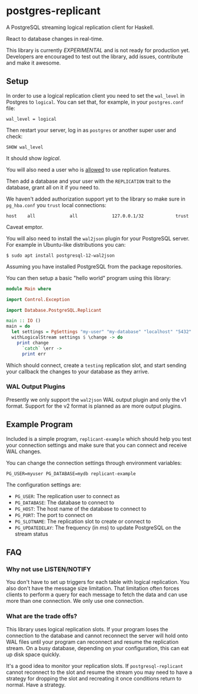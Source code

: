 # postgres-replicant

A PostgreSQL streaming logical replication client for Haskell.

React to database changes in real-time.

This library is currently _EXPERIMENTAL_ and is not ready for
production yet.  Developers are encouraged to test out the library,
add issues, contribute and make it awesome.

## Setup

In order to use a logical replication client you need to set the
`wal_level` in Postgres to `logical`.  You can set that, for example,
in your `postgres.conf` file:

    wal_level = logical

Then restart your server, log in as `postgres` or another super user
and check:

    SHOW wal_level

It should show _logical_.

You will also need a user who is
[allowed](https://www.postgresql.org/docs/9.1/sql-alterrole.html
"PostgreSQL user role documentation") to use replication features.

Then add a database and your user with the `REPLICATION` trait to the
database, grant all on it if you need to.

We haven't added authorization support yet to the library so make sure
in `pg_hba.conf` you `trust` local connections:

    host    all             all             127.0.0.1/32            trust

Caveat emptor.

You will also need to install the `wal2json` plugin for your
PostgreSQL server.  For example in Ubuntu-like distributions you can:

    $ sudo apt install postgresql-12-wal2json

Assuming you have installed PostgreSQL from the package repositories.

You can then setup a basic "hello world" program using this library:

``` haskell
module Main where

import Control.Exception

import Database.PostgreSQL.Replicant

main :: IO ()
main = do
  let settings = PgSettings "my-user" "my-database" "localhost" "5432" "testing"
  withLogicalStream settings $ \change -> do
    print change
      `catch` \err ->
      print err
```

Which should connect, create a `testing` replication slot, and start
sending your callback the changes to your database as they arrive.

### WAL Output Plugins

Presently we only support the `wal2json` WAL output plugin and only
the v1 format.  Support for the v2 format is planned as are more
output plugins.

## Example Program

Included is a simple program, `replicant-example` which should help
you test your connection settings and make sure that you can connect
and receive WAL changes.

You can change the connection settings through environment variables:

    PG_USER=myuser PG_DATABASE=mydb replicant-example

The configuration settings are:

- `PG_USER`: The replication user to connect as
- `PG_DATABASE`: The database to connect to
- `PG_HOST`: The host name of the database to connect to
- `PG_PORT`: The port to connect on
- `PG_SLOTNAME`: The replication slot to create or connect to
- `PG_UPDATEDELAY`: The frequency (in _ms_) to update PostgreSQL on
  the stream status

## FAQ

### Why not use LISTEN/NOTIFY

You don't have to set up triggers for each table with logical
replication.  You also don't have the message size limitation.  That
limitation often forces clients to perform a query for each message to
fetch the data and can use more than one connection.  We only use one
connection.

### What are the trade offs?

This library uses logical replication slots.  If your program loses
the connection to the database and cannot reconnect the server will
hold onto WAL files until your program can reconnect and resume the
replication stream.  On a busy database, depending on your
configuration, this can eat up disk space quickly.

It's a good idea to monitor your replication slots.  If
`postgresql-replicant` cannot reconnect to the slot and resume the
stream you may need to have a strategy for dropping the slot and
recreating it once conditions return to normal.  Have a strategy.
